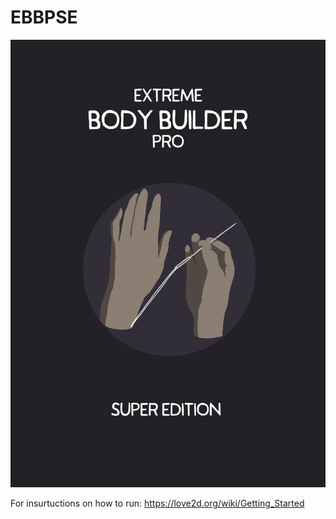 # EBBPSE

![Extreme Body Builder Pro Super Edition](cover_art.png "Cover Art")

For insurtuctions on how to run: https://love2d.org/wiki/Getting_Started
